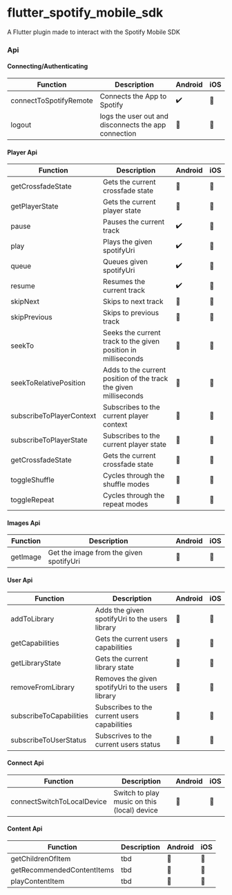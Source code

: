 # flutter_spotify_mobile_sdk

A Flutter plugin made to interact with the Spotify Mobile SDK

### Api

#### Connecting/Authenticating

| Function               | Description                                          | Android               | iOS                   |
| ---------------------- | ---------------------------------------------------- | --------------------- | --------------------- |
| connectToSpotifyRemote | Connects the App to Spotify                          | :heavy_check_mark:    | :construction_worker: |
| logout                 | logs the user out and disconnects the app connection | :construction_worker: | :construction_worker: |

#### Player Api

| Function                 | Description                                                      | Android               | iOS                   |
| ------------------------ | ---------------------------------------------------------------- | --------------------- | --------------------- |
| getCrossfadeState        | Gets the current crossfade state                                 | :construction_worker: | :construction_worker: |
| getPlayerState           | Gets the current player state                                    | :construction_worker: | :construction_worker: |
| pause                    | Pauses the current track                                         | :heavy_check_mark:    | :construction_worker: |
| play                     | Plays the given spotifyUri                                       | :heavy_check_mark:    | :construction_worker: |
| queue                    | Queues given spotifyUri                                          | :heavy_check_mark:    | :construction_worker: |
| resume                   | Resumes the current track                                        | :heavy_check_mark:    | :construction_worker: |
| skipNext                 | Skips to next track                                              | :construction_worker: | :construction_worker: |
| skipPrevious             | Skips to previous track                                          | :construction_worker: | :construction_worker: |
| seekTo                   | Seeks the current track to the given position in milliseconds    | :construction_worker: | :construction_worker: |
| seekToRelativePosition   | Adds to the current position of the track the given milliseconds | :construction_worker: | :construction_worker: |
| subscribeToPlayerContext | Subscribes to the current player context                         | :construction_worker: | :construction_worker: |
| subscribeToPlayerState   | Subscribes to the current player state                           | :construction_worker: | :construction_worker: |
| getCrossfadeState        | Gets the current crossfade state                                 | :construction_worker: | :construction_worker: |
| toggleShuffle            | Cycles through the shuffle modes                                 | :construction_worker: | :construction_worker: |
| toggleRepeat             | Cycles through the repeat modes                                  | :construction_worker: | :construction_worker: |

#### Images Api

| Function | Description                             | Android               | iOS                   |
| -------- | --------------------------------------- | --------------------- | --------------------- |
| getImage | Get the image from the given spotifyUri | :construction_worker: | :construction_worker: |

#### User Api

| Function                | Description                                       | Android               | iOS                   |
| ----------------------- | ------------------------------------------------- | --------------------- | --------------------- |
| addToLibrary            | Adds the given spotifyUri to the users library    | :construction_worker: | :construction_worker: |
| getCapabilities         | Gets the current users capabilities               | :construction_worker: | :construction_worker: |
| getLibraryState         | Gets the current library state                    | :construction_worker: | :construction_worker: |
| removeFromLibrary       | Removes the given spotifyUri to the users library | :construction_worker: | :construction_worker: |
| subscribeToCapabilities | Subscribes to the current users capabilities      | :construction_worker: | :construction_worker: |
| subscribeToUserStatus   | Subscrives to the current users status            | :construction_worker: | :construction_worker: |

#### Connect Api

| Function                   | Description                                 | Android               | iOS                   |
| -------------------------- | ------------------------------------------- | --------------------- | --------------------- |
| connectSwitchToLocalDevice | Switch to play music on this (local) device | :construction_worker: | :construction_worker: |

#### Content Api

| Function                   | Description | Android               | iOS                   |
| -------------------------- | ----------- | --------------------- | --------------------- |
| getChildrenOfItem          | tbd         | :construction_worker: | :construction_worker: |
| getRecommendedContentItems | tbd         | :construction_worker: | :construction_worker: |
| playContentItem            | tbd         | :construction_worker: | :construction_worker: |
